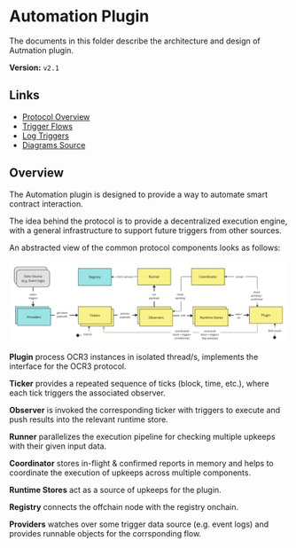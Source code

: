 # Automation Plugin

The documents in this folder describe the architecture and design of Autmation plugin.

**Version:** `v2.1`

## Links

- [Protocol Overview](./PROTOCOL_v21.md)
- [Trigger Flows](./ELIGIBILITY_FLOW.md)
- [Log Triggers](./LOG_TRIGGERS.md)
- [Diagrams Source](https://miro.com/app/board/uXjVPntyh4E=/)

## Overview

The Automation plugin is designed to provide a way to automate smart contract interaction.

The idea behind the protocol is to provide a decentralized execution engine, 
with a general infrastructure to support future triggers from other sources.

 An abstracted view of the common protocol components looks as follows:

![Automation Block Diagram](./images/block_ocr3_base.png)

**Plugin** process OCR3 instances in isolated thread/s, implements the interface for the OCR3 protocol.

**Ticker** provides a repeated sequence of ticks (block, time, etc.), where each tick triggers the associated observer.

**Observer** is invoked the corresponding ticker with triggers to execute and push results into the relevant runtime store.

**Runner** parallelizes the execution pipeline for checking multiple upkeeps with their given input data.

**Coordinator** stores in-flight & confirmed reports in memory and helps to coordinate the execution of upkeeps across multiple components.

**Runtime Stores** act as a source of upkeeps for the plugin.

**Registry** connects the offchain node with the registry onchain.

**Providers** watches over some trigger data source (e.g. event logs) and provides
runnable objects for the corrsponding flow.

<br/>

